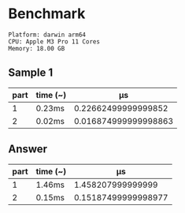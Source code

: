 # Benchmark

```
Platform: darwin arm64
CPU: Apple M3 Pro 11 Cores
Memory: 18.00 GB
```

## Sample 1

| part | time (~) | μs                   |
| ---- | -------- | -------------------- |
| 1    | 0.23ms   | 0.22662499999999852  |
| 2    | 0.02ms   | 0.016874999999998863 |

## Answer

| part | time (~) | μs                  |
| ---- | -------- | ------------------- |
| 1    | 1.46ms   | 1.458207999999999   |
| 2    | 0.15ms   | 0.15187499999998977 |
